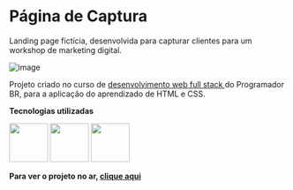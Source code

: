 # Página de Captura

Landing page fictícia, desenvolvida para capturar clientes para um workshop de marketing digital.

![image](https://user-images.githubusercontent.com/33470634/184373664-82ea1213-5320-49e9-8884-f0544e1dffef.png)

Projeto criado no curso de <a href='https://programadorbr.com/'> desenvolvimento web full stack </a> do Programador BR, para a aplicação
do aprendizado de HTML e CSS.

**Tecnologias utilizadas**
<div>
  <img src='https://cdn-icons-png.flaticon.com/512/5968/5968267.png' width='70'/>
  <img src='https://cdn-icons-png.flaticon.com/512/5968/5968242.png' width='70'/>
   <img src='https://cdn-icons-png.flaticon.com/512/5968/5968879.png' width='70'/>
</div>

**Para ver o projeto no ar, <a href='https://martinezrafael.github.io/pagina-captura-curso-progbr/'>clique aqui</a>**


